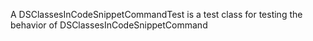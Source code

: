 A DSClassesInCodeSnippetCommandTest is a test class for testing the behavior of DSClassesInCodeSnippetCommand